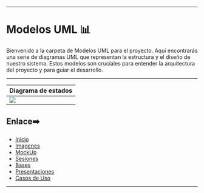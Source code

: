 

---

# Modelos UML 📊
Bienvenido a la carpeta de Modelos UML para el proyecto. Aquí encontrarás una serie de diagramas UML que representan la estructura y el diseño de nuestro sistema. Estos modelos son cruciales para entender la arquitectura del proyecto y para guiar el desarrollo.

---

|Diagrama de estados
|-|
|![](https://github.com/hugofresno20/23-24-IdSw1-SDR/blob/main/imagenes/modelosUML/Diagramas%20Generales/Diagrama%20de%20estados.svg)

## Enlace➡️


- [Inicio](https://github.com/hugofresno20/23-24-IdSw1-SDR/tree/main)
- [Imagenes](https://github.com/hugofresno20/23-24-IdSw1-SDR/tree/main/imagenes)
- [MockUp](https://github.com/hugofresno20/23-24-IdSw1-SDR/tree/main/MockUp)
- [Sesiones](https://github.com/hugofresno20/23-24-IdSw1-SDR/tree/main/Sesiones)
- [Bases](https://github.com/hugofresno20/23-24-IdSw1-SDR/tree/main/Bases)
- [Presentaciones](https://github.com/hugofresno20/23-24-IdSw1-SDR/tree/main/Presentaciones)
- [Casos de Uso](https://github.com/hugofresno20/23-24-IdSw1-SDR/tree/main/Casos%20de%20Uso)

---
